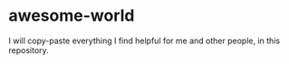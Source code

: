 # awesome-world
I will copy-paste everything I find helpful for me and other people, in this repository.
